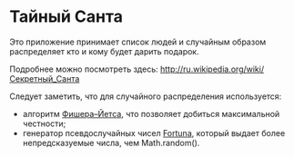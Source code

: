 Тайный Санта
===

Это приложение принимает список людей и случайным образом распределяет кто и кому будет дарить подарок.

Подробнее можно посмотреть здесь: http://ru.wikipedia.org/wiki/Секретный_Санта

Следует заметить, что для случайного распределения используется:
- алгоритм [Фишера–Йетса](http://ru.wikipedia.org/wiki/Тасование_Фишера–Йетса), что позволяет добиться максимальной честности;
- генератор псевдослучайных чисел [Fortuna](http://ru.wikipedia.org/wiki/Алгоритм_Fortuna), который выдает более непредсказуемые числа, чем Math.random().
